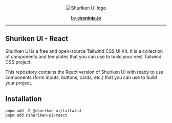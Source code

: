<p align="center">
  <picture>
    <source media="(prefers-color-scheme: dark)" srcset="https://user-images.githubusercontent.com/3911343/232132279-8d8bf0ad-b1d7-4802-984e-a696763dc6cd.png">
    <source media="(prefers-color-scheme: light)" srcset="https://user-images.githubusercontent.com/3911343/232132309-62971744-dcdb-429c-aa93-6ba0c1caac42.png">
    <img alt="Shuriken UI logo" src="https://user-images.githubusercontent.com/3911343/232132309-62971744-dcdb-429c-aa93-6ba0c1caac42.png">
  </picture>
</p>

<p align="center">
  <a href="https://cssninja.io" title="Our official website">by <strong>cssninja.io</strong></a>
</p>

---

## Shuriken UI - React

Shuriken UI is a free and open-source Tailwind CSS UI Kit. It is a collection of components and templates that you can use to build your next Tailwind CSS project.

This repository contains the React version of Shuriken UI with ready to use components (form inputs, buttons, cards, etc.) that you can use to build your project.

## Installation

```shell
pnpm add -D @shuriken-ui/tailwind
pnpm add @shuriken-ui/react
```
